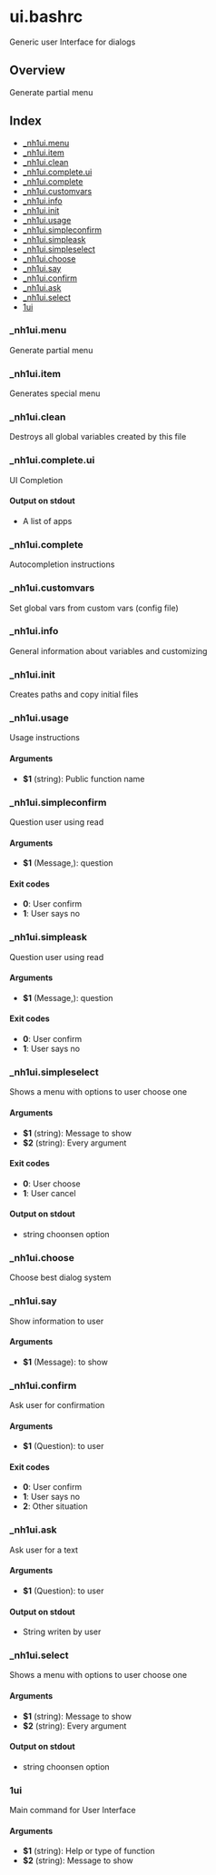 # ui.bashrc

Generic user Interface for dialogs

## Overview

Generate partial menu

## Index

* [_nh1ui.menu](#_nh1uimenu)
* [_nh1ui.item](#_nh1uiitem)
* [_nh1ui.clean](#_nh1uiclean)
* [_nh1ui.complete.ui](#_nh1uicompleteui)
* [_nh1ui.complete](#_nh1uicomplete)
* [_nh1ui.customvars](#_nh1uicustomvars)
* [_nh1ui.info](#_nh1uiinfo)
* [_nh1ui.init](#_nh1uiinit)
* [_nh1ui.usage](#_nh1uiusage)
* [_nh1ui.simpleconfirm](#_nh1uisimpleconfirm)
* [_nh1ui.simpleask](#_nh1uisimpleask)
* [_nh1ui.simpleselect](#_nh1uisimpleselect)
* [_nh1ui.choose](#_nh1uichoose)
* [_nh1ui.say](#_nh1uisay)
* [_nh1ui.confirm](#_nh1uiconfirm)
* [_nh1ui.ask](#_nh1uiask)
* [_nh1ui.select](#_nh1uiselect)
* [1ui](#1ui)

### _nh1ui.menu

Generate partial menu

### _nh1ui.item

Generates special menu

### _nh1ui.clean

Destroys all global variables created by this file

### _nh1ui.complete.ui

UI Completion

#### Output on stdout

* A list of apps

### _nh1ui.complete

Autocompletion instructions

### _nh1ui.customvars

Set global vars from custom vars (config file)

### _nh1ui.info

General information about variables and customizing

### _nh1ui.init

Creates paths and copy initial files

### _nh1ui.usage

Usage instructions

#### Arguments

* **$1** (string): Public function name

### _nh1ui.simpleconfirm

Question user using read

#### Arguments

* **$1** (Message,): question

#### Exit codes

* **0**: User confirm
* **1**: User says no

### _nh1ui.simpleask

Question user using read

#### Arguments

* **$1** (Message,): question

#### Exit codes

* **0**: User confirm
* **1**: User says no

### _nh1ui.simpleselect

Shows a menu with options to user choose one

#### Arguments

* **$1** (string): Message to show
* **$2** (string): Every argument

#### Exit codes

* **0**: User choose
* **1**: User cancel

#### Output on stdout

* string choonsen option

### _nh1ui.choose

Choose best dialog system

### _nh1ui.say

Show information to user

#### Arguments

* **$1** (Message): to show

### _nh1ui.confirm

Ask user for confirmation

#### Arguments

* **$1** (Question): to user

#### Exit codes

* **0**: User confirm
* **1**: User says no
* **2**: Other situation

### _nh1ui.ask

Ask user for a text

#### Arguments

* **$1** (Question): to user

#### Output on stdout

* String writen by user

### _nh1ui.select

Shows a menu with options to user choose one

#### Arguments

* **$1** (string): Message to show
* **$2** (string): Every argument

#### Output on stdout

* string choonsen option

### 1ui

Main command for User Interface

#### Arguments

* **$1** (string): Help or type of function
* **$2** (string): Message to show

